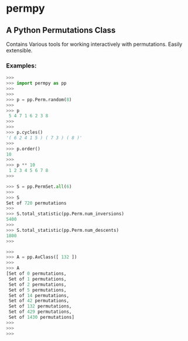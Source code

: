 permpy
=======

## A Python Permutations Class

Contains Various tools for working interactively with permutations. 
Easily extensible.

### Examples:
```python
>>>
>>> import permpy as pp
>>> 
>>> 
>>> p = pp.Perm.random(8)
>>> 
>>> p
 5 4 7 1 6 2 3 8 
>>> 
>>> 
>>> p.cycles()
'( 6 2 4 1 5 ) ( 7 3 ) ( 8 )'
>>> 
>>> p.order()
10
>>> 
>>> p ** 10
 1 2 3 4 5 6 7 8
>>>

>>> S = pp.PermSet.all(6)
>>> 
>>> S
Set of 720 permutations
>>> 
>>> S.total_statistic(pp.Perm.num_inversions)
5400
>>> 
>>> S.total_statistic(pp.Perm.num_descents)
1800
>>> 

>>> 
>>> A = pp.AvClass([ 132 ])
>>> 
>>> A
[Set of 0 permutations, 
 Set of 1 permutations, 
 Set of 2 permutations, 
 Set of 5 permutations, 
 Set of 14 permutations, 
 Set of 42 permutations, 
 Set of 132 permutations, 
 Set of 429 permutations, 
 Set of 1430 permutations]
>>> 
>>> 
>>> 
```

